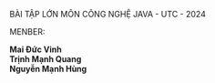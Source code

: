 BÀI TẬP LỚN MÔN CÔNG NGHỆ JAVA - UTC - 2024

MENBER:

**Mai Đức Vinh**  
**Trịnh Mạnh Quang**  
**Nguyễn Mạnh Hùng**


